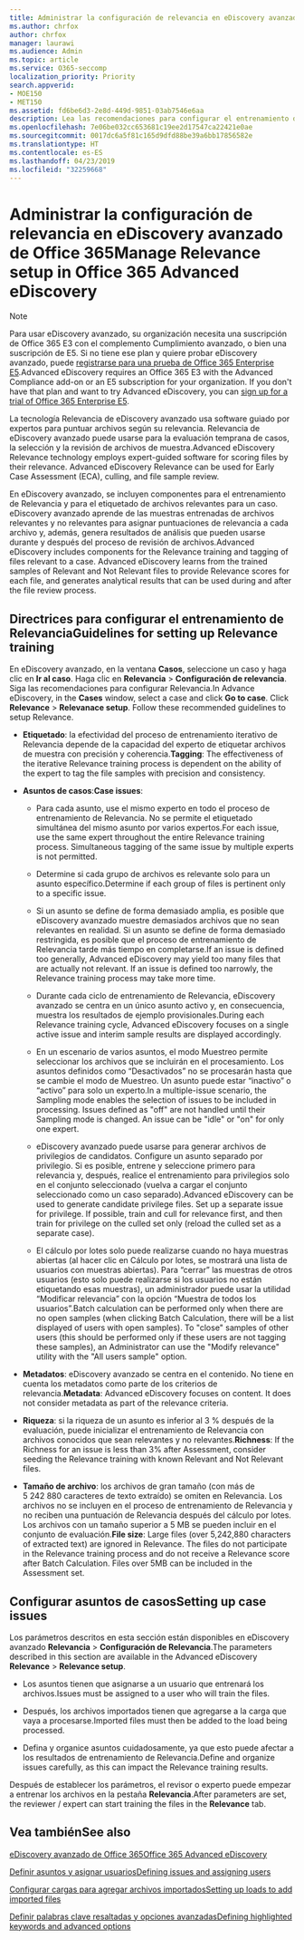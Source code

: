 ```yaml
---
title: Administrar la configuración de relevancia en eDiscovery avanzado de Office 365
ms.author: chrfox
author: chrfox
manager: laurawi
ms.audience: Admin
ms.topic: article
ms.service: O365-seccomp
localization_priority: Priority
search.appverid:
- MOE150
- MET150
ms.assetid: fd6be6d3-2e8d-449d-9851-03ab7546e6aa
description: Lea las recomendaciones para configurar el entrenamiento de Relevancia en eDiscovery avanzado de Office 365 con el fin de puntuar archivos según su relevancia y generar resultados de análisis.
ms.openlocfilehash: 7e06be032cc653681c19ee2d17547ca22421e0ae
ms.sourcegitcommit: 0017dc6a5f81c165d9dfd88be39a6bb17856582e
ms.translationtype: HT
ms.contentlocale: es-ES
ms.lasthandoff: 04/23/2019
ms.locfileid: "32259668"
---
```

# <a name="manage-relevance-setup-in-office-365-advanced-ediscovery"></a><span data-ttu-id="e814d-103">Administrar la configuración de relevancia en eDiscovery avanzado de Office 365</span><span class="sxs-lookup"><span data-stu-id="e814d-103">Manage Relevance setup in Office 365 Advanced eDiscovery</span></span>

> [!NOTE]
> <span data-ttu-id="e814d-p101">Para usar eDiscovery avanzado, su organización necesita una suscripción de Office 365 E3 con el complemento Cumplimiento avanzado, o bien una suscripción de E5. Si no tiene ese plan y quiere probar eDiscovery avanzado, puede [registrarse para una prueba de Office 365 Enterprise E5](https://go.microsoft.com/fwlink/p/?LinkID=698279).</span><span class="sxs-lookup"><span data-stu-id="e814d-p101">Advanced eDiscovery requires an Office 365 E3 with the Advanced Compliance add-on or an E5 subscription for your organization. If you don't have that plan and want to try Advanced eDiscovery, you can [sign up for a trial of Office 365 Enterprise E5](https://go.microsoft.com/fwlink/p/?LinkID=698279).</span></span> 
  
 <span data-ttu-id="e814d-p102">La tecnología Relevancia de eDiscovery avanzado usa software guiado por expertos para puntuar archivos según su relevancia. Relevancia de eDiscovery avanzado puede usarse para la evaluación temprana de casos, la selección y la revisión de archivos de muestra.</span><span class="sxs-lookup"><span data-stu-id="e814d-p102">Advanced eDiscovery Relevance technology employs expert-guided software for scoring files by their relevance. Advanced eDiscovery Relevance can be used for Early Case Assessment (ECA), culling, and file sample review.</span></span> 
  
 <span data-ttu-id="e814d-p103">En eDiscovery avanzado, se incluyen componentes para el entrenamiento de Relevancia y para el etiquetado de archivos relevantes para un caso. eDiscovery avanzado aprende de las muestras entrenadas de archivos relevantes y no relevantes para asignar puntuaciones de relevancia a cada archivo y, además, genera resultados de análisis que pueden usarse durante y después del proceso de revisión de archivos.</span><span class="sxs-lookup"><span data-stu-id="e814d-p103">Advanced eDiscovery includes components for the Relevance training and tagging of files relevant to a case. Advanced eDiscovery learns from the trained samples of Relevant and Not Relevant files to provide Relevance scores for each file, and generates analytical results that can be used during and after the file review process.</span></span> 
  
## <a name="guidelines-for-setting-up-relevance-training"></a><span data-ttu-id="e814d-110">Directrices para configurar el entrenamiento de Relevancia</span><span class="sxs-lookup"><span data-stu-id="e814d-110">Guidelines for setting up Relevance training</span></span>

 <span data-ttu-id="e814d-p104">En eDiscovery avanzado, en la ventana **Casos**, seleccione un caso y haga clic en **Ir al caso**. Haga clic en **Relevancia** \> **Configuración de relevancia**. Siga las recomendaciones para configurar Relevancia.</span><span class="sxs-lookup"><span data-stu-id="e814d-p104">In Advance eDiscovery, in the **Cases** window, select a case and click **Go to case**. Click **Relevance** \> **Relevanace setup**. Follow these recommended guidelines to setup Relevance.</span></span> 
  
- <span data-ttu-id="e814d-114">**Etiquetado**: la efectividad del proceso de entrenamiento iterativo de Relevancia depende de la capacidad del experto de etiquetar archivos de muestra con precisión y coherencia.</span><span class="sxs-lookup"><span data-stu-id="e814d-114">**Tagging**: The effectiveness of the iterative Relevance training process is dependent on the ability of the expert to tag the file samples with precision and consistency.</span></span>
    
- <span data-ttu-id="e814d-115">**Asuntos de casos**:</span><span class="sxs-lookup"><span data-stu-id="e814d-115">**Case issues**:</span></span> 
    
  - <span data-ttu-id="e814d-p105">Para cada asunto, use el mismo experto en todo el proceso de entrenamiento de Relevancia. No se permite el etiquetado simultánea del mismo asunto por varios expertos.</span><span class="sxs-lookup"><span data-stu-id="e814d-p105">For each issue, use the same expert throughout the entire Relevance training process. Simultaneous tagging of the same issue by multiple experts is not permitted.</span></span>
    
  - <span data-ttu-id="e814d-118">Determine si cada grupo de archivos es relevante solo para un asunto específico.</span><span class="sxs-lookup"><span data-stu-id="e814d-118">Determine if each group of files is pertinent only to a specific issue.</span></span> 
    
  - <span data-ttu-id="e814d-p106">Si un asunto se define de forma demasiado amplia, es posible que eDiscovery avanzado muestre demasiados archivos que no sean relevantes en realidad. Si un asunto se define de forma demasiado restringida, es posible que el proceso de entrenamiento de Relevancia tarde más tiempo en completarse.</span><span class="sxs-lookup"><span data-stu-id="e814d-p106">If an issue is defined too generally, Advanced eDiscovery may yield too many files that are actually not relevant. If an issue is defined too narrowly, the Relevance training process may take more time.</span></span> 
    
  - <span data-ttu-id="e814d-121">Durante cada ciclo de entrenamiento de Relevancia, eDiscovery avanzado se centra en un único asunto activo y, en consecuencia, muestra los resultados de ejemplo provisionales.</span><span class="sxs-lookup"><span data-stu-id="e814d-121">During each Relevance training cycle, Advanced eDiscovery focuses on a single active issue and interim sample results are displayed accordingly.</span></span>
    
  - <span data-ttu-id="e814d-p107">En un escenario de varios asuntos, el modo Muestreo permite seleccionar los archivos que se incluirán en el procesamiento. Los asuntos definidos como “Desactivados” no se procesarán hasta que se cambie el modo de Muestreo. Un asunto puede estar “inactivo” o “activo” para solo un experto.</span><span class="sxs-lookup"><span data-stu-id="e814d-p107">In a multiple-issue scenario, the Sampling mode enables the selection of issues to be included in processing. Issues defined as "off" are not handled until their Sampling mode is changed. An issue can be "idle" or "on" for only one expert.</span></span>
    
  -  <span data-ttu-id="e814d-p108">eDiscovery avanzado puede usarse para generar archivos de privilegios de candidatos. Configure un asunto separado por privilegio. Si es posible, entrene y seleccione primero para relevancia y, después, realice el entrenamiento para privilegios solo en el conjunto seleccionado (vuelva a cargar el conjunto seleccionado como un caso separado).</span><span class="sxs-lookup"><span data-stu-id="e814d-p108">Advanced eDiscovery can be used to generate candidate privilege files. Set up a separate issue for privilege. If possible, train and cull for relevance first, and then train for privilege on the culled set only (reload the culled set as a separate case).</span></span> 
    
  - <span data-ttu-id="e814d-p109">El cálculo por lotes solo puede realizarse cuando no haya muestras abiertas (al hacer clic en Cálculo por lotes, se mostrará una lista de usuarios con muestras abiertas). Para “cerrar” las muestras de otros usuarios (esto solo puede realizarse si los usuarios no están etiquetando esas muestras), un administrador puede usar la utilidad “Modificar relevancia” con la opción “Muestra de todos los usuarios”.</span><span class="sxs-lookup"><span data-stu-id="e814d-p109">Batch calculation can be performed only when there are no open samples (when clicking Batch Calculation, there will be a list displayed of users with open samples). To "close" samples of other users (this should be performed only if these users are not tagging these samples), an Administrator can use the "Modify relevance" utility with the "All users sample" option.</span></span>
    
- <span data-ttu-id="e814d-p110">**Metadatos**: eDiscovery avanzado se centra en el contenido. No tiene en cuenta los metadatos como parte de los criterios de relevancia.</span><span class="sxs-lookup"><span data-stu-id="e814d-p110">**Metadata**: Advanced eDiscovery focuses on content. It does not consider metadata as part of the relevance criteria.</span></span> 
    
- <span data-ttu-id="e814d-132">**Riqueza**: si la riqueza de un asunto es inferior al 3 % después de la evaluación, puede inicializar el entrenamiento de Relevancia con archivos conocidos que sean relevantes y no relevantes.</span><span class="sxs-lookup"><span data-stu-id="e814d-132">**Richness**: If the Richness for an issue is less than 3% after Assessment, consider seeding the Relevance training with known Relevant and Not Relevant files.</span></span>
    
- <span data-ttu-id="e814d-p111">**Tamaño de archivo**: los archivos de gran tamaño (con más de 5 242 880 caracteres de texto extraído) se omiten en Relevancia. Los archivos no se incluyen en el proceso de entrenamiento de Relevancia y no reciben una puntuación de Relevancia después del cálculo por lotes. Los archivos con un tamaño superior a 5 MB se pueden incluir en el conjunto de evaluación.</span><span class="sxs-lookup"><span data-stu-id="e814d-p111">**File size**: Large files (over 5,242,880 characters of extracted text) are ignored in Relevance. The files do not participate in the Relevance training process and do not receive a Relevance score after Batch Calculation. Files over 5MB can be included in the Assessment set.</span></span>
    
## <a name="setting-up-case-issues"></a><span data-ttu-id="e814d-136">Configurar asuntos de casos</span><span class="sxs-lookup"><span data-stu-id="e814d-136">Setting up case issues</span></span>

<span data-ttu-id="e814d-137">Los parámetros descritos en esta sección están disponibles en eDiscovery avanzado **Relevancia** \> **Configuración de Relevancia**.</span><span class="sxs-lookup"><span data-stu-id="e814d-137">The parameters described in this section are available in the Advanced eDiscovery **Relevance** \> **Relevance setup**.</span></span> 
  
- <span data-ttu-id="e814d-138">Los asuntos tienen que asignarse a un usuario que entrenará los archivos.</span><span class="sxs-lookup"><span data-stu-id="e814d-138">Issues must be assigned to a user who will train the files.</span></span>
    
- <span data-ttu-id="e814d-139">Después, los archivos importados tienen que agregarse a la carga que vaya a procesarse.</span><span class="sxs-lookup"><span data-stu-id="e814d-139">Imported files must then be added to the load being processed.</span></span>
    
- <span data-ttu-id="e814d-140">Defina y organice asuntos cuidadosamente, ya que esto puede afectar a los resultados de entrenamiento de Relevancia.</span><span class="sxs-lookup"><span data-stu-id="e814d-140">Define and organize issues carefully, as this can impact the Relevance training results.</span></span>
    
<span data-ttu-id="e814d-141">Después de establecer los parámetros, el revisor o experto puede empezar a entrenar los archivos en la pestaña **Relevancia**.</span><span class="sxs-lookup"><span data-stu-id="e814d-141">After parameters are set, the reviewer / expert can start training the files in the **Relevance** tab.</span></span> 
  
## <a name="see-also"></a><span data-ttu-id="e814d-142">Vea también</span><span class="sxs-lookup"><span data-stu-id="e814d-142">See also</span></span>

[<span data-ttu-id="e814d-143">eDiscovery avanzado de Office 365</span><span class="sxs-lookup"><span data-stu-id="e814d-143">Office 365 Advanced eDiscovery</span></span>](office-365-advanced-ediscovery.md)
  
[<span data-ttu-id="e814d-144">Definir asuntos y asignar usuarios</span><span class="sxs-lookup"><span data-stu-id="e814d-144">Defining issues and assigning users</span></span>](define-issues-and-assign-users.md)
  
[<span data-ttu-id="e814d-145">Configurar cargas para agregar archivos importados</span><span class="sxs-lookup"><span data-stu-id="e814d-145">Setting up loads to add imported files</span></span>](set-up-loads-to-add-imported-files.md)
  
[<span data-ttu-id="e814d-146">Definir palabras clave resaltadas y opciones avanzadas</span><span class="sxs-lookup"><span data-stu-id="e814d-146">Defining highlighted keywords and advanced options</span></span>](define-highlighted-keywords-and-advanced-options.md)

